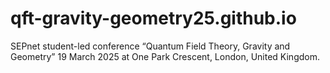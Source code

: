 # qft-gravity-geometry25.github.io
SEPnet student-led conference “Quantum Field Theory, Gravity and Geometry” 19 March 2025 at One Park Crescent, London, United Kingdom.
